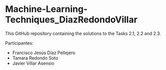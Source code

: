# Machine-Learning-Techniques_DiazRedondoVillar
This GitHub repository containing the solutions to the Tasks 2.1, 2.2 and 2.3.

Participantes:

  - Francisco Jesús Díaz Pellejero
  - Tamara Redondo Soto
  - Javier Villar Asensio
